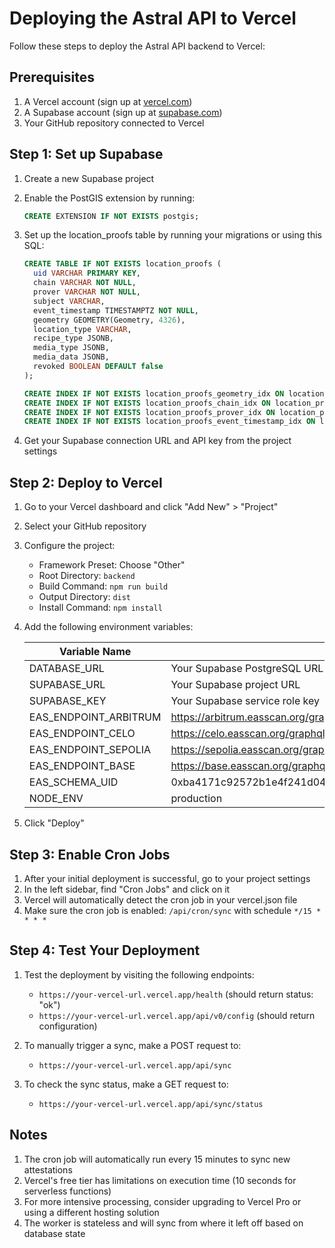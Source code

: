 # Deploying the Astral API to Vercel

Follow these steps to deploy the Astral API backend to Vercel:

## Prerequisites

1. A Vercel account (sign up at [vercel.com](https://vercel.com))
2. A Supabase account (sign up at [supabase.com](https://supabase.com))
3. Your GitHub repository connected to Vercel

## Step 1: Set up Supabase

1. Create a new Supabase project
2. Enable the PostGIS extension by running:
   ```sql
   CREATE EXTENSION IF NOT EXISTS postgis;
   ```
3. Set up the location_proofs table by running your migrations or using this SQL:
   ```sql
   CREATE TABLE IF NOT EXISTS location_proofs (
     uid VARCHAR PRIMARY KEY,
     chain VARCHAR NOT NULL,
     prover VARCHAR NOT NULL,
     subject VARCHAR,
     event_timestamp TIMESTAMPTZ NOT NULL,
     geometry GEOMETRY(Geometry, 4326),
     location_type VARCHAR,
     recipe_type JSONB,
     media_type JSONB,
     media_data JSONB,
     revoked BOOLEAN DEFAULT false
   );
   
   CREATE INDEX IF NOT EXISTS location_proofs_geometry_idx ON location_proofs USING GIST (geometry);
   CREATE INDEX IF NOT EXISTS location_proofs_chain_idx ON location_proofs (chain);
   CREATE INDEX IF NOT EXISTS location_proofs_prover_idx ON location_proofs (prover);
   CREATE INDEX IF NOT EXISTS location_proofs_event_timestamp_idx ON location_proofs (event_timestamp);
   ```

4. Get your Supabase connection URL and API key from the project settings

## Step 2: Deploy to Vercel

1. Go to your Vercel dashboard and click "Add New" > "Project"
2. Select your GitHub repository
3. Configure the project:
   - Framework Preset: Choose "Other"
   - Root Directory: `backend`
   - Build Command: `npm run build`
   - Output Directory: `dist`
   - Install Command: `npm install`

4. Add the following environment variables:
   
   | Variable Name | Value |
   |---------------|-------|
   | DATABASE_URL | Your Supabase PostgreSQL URL (with password) |
   | SUPABASE_URL | Your Supabase project URL |
   | SUPABASE_KEY | Your Supabase service role key |
   | EAS_ENDPOINT_ARBITRUM | https://arbitrum.easscan.org/graphql |
   | EAS_ENDPOINT_CELO | https://celo.easscan.org/graphql |
   | EAS_ENDPOINT_SEPOLIA | https://sepolia.easscan.org/graphql |
   | EAS_ENDPOINT_BASE | https://base.easscan.org/graphql |
   | EAS_SCHEMA_UID | 0xba4171c92572b1e4f241d044c32cdf083be9fd946b8766977558ca6378c824e2 |
   | NODE_ENV | production |

5. Click "Deploy"

## Step 3: Enable Cron Jobs

1. After your initial deployment is successful, go to your project settings
2. In the left sidebar, find "Cron Jobs" and click on it
3. Vercel will automatically detect the cron job in your vercel.json file
4. Make sure the cron job is enabled: `/api/cron/sync` with schedule `*/15 * * * *`

## Step 4: Test Your Deployment

1. Test the deployment by visiting the following endpoints:
   - `https://your-vercel-url.vercel.app/health` (should return status: "ok")
   - `https://your-vercel-url.vercel.app/api/v0/config` (should return configuration)

2. To manually trigger a sync, make a POST request to:
   - `https://your-vercel-url.vercel.app/api/sync`

3. To check the sync status, make a GET request to:
   - `https://your-vercel-url.vercel.app/api/sync/status`

## Notes

1. The cron job will automatically run every 15 minutes to sync new attestations
2. Vercel's free tier has limitations on execution time (10 seconds for serverless functions)
3. For more intensive processing, consider upgrading to Vercel Pro or using a different hosting solution
4. The worker is stateless and will sync from where it left off based on database state